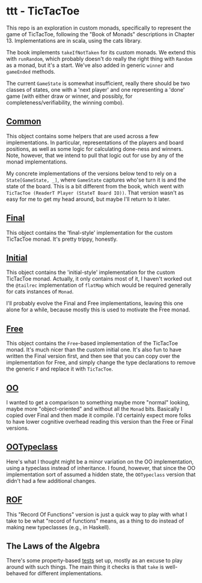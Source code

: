 # ttt - TicTacToe

This repo is an exploration in custom monads, specifically to represent the game of TicTacToe,
following the "Book of Monads" descriptions in Chapter 13. Implementations are in scala, using
the cats library.

The book implements `takeIfNotTaken` for its custom monads. We extend this with `runRandom`,
which probably doesn't do really the right thing with `Random` as a monad, but it's a start.
We've also added in generic `winner` and `gameEnded` methods.

The current `GameState` is somewhat insufficient, really there should be two classes of states,
one with a 'next player' and one representing a 'done' game (with either draw or winner,
and possibly, for completeness/verifiability, the winning combo).

## [Common](src/main/scala/sumidiot/bom/ttt/Common.scala)

This object contains some helpers that are used across a few implementations. In particular,
representations of the players and board positions, as well as some logic for calculating
done-ness and winners. Note, however, that we intend to pull that logic out for use by any of
the monad implementations.

My concrete implementations of the versions below tend to rely on a `State[GameState, _]`,
where `GameState` captures who'se turn it is and the state of the board. This is a bit different
from the book, which went with `TicTacToe (ReaderT Player (StateT Board IO))`. That version wasn't
as easy for me to get my head around, but maybe I'll return to it later.

## [Final](src/main/scala/sumidiot/bom/ttt/Final.scala)

This object contains the 'final-style' implementation for the custom TicTacToe monad. It's pretty
trippy, honestly.

## [Initial](src/main/scala/sumidiot/bom/ttt/Initial.scala)

This object contains the 'initial-style' implementation for the custom TicTacToe monad. Actually,
it only contains most of it, I haven't worked out the `@tailrec` implementation of `flatMap` which
would be required generally for cats instances of `Monad`.

I'll probably evolve the Final and Free implementations, leaving this one alone for a while,
because mostly this is used to motivate the Free monad.

## [Free](src/main/scala/sumidiot/bom/ttt/TTTFree.scala)

This object contains the `Free`-based implementation of the TicTacToe monad. It's much nicer than
the custom initial one. It's also fun to have written the Final version first, and then see that
you can copy over the implementation for Free, and simply change the type declarations to remove
the generic `F` and replace it with `TicTacToe`.

## [OO](src/main/scala/sumidiot/bom/ttt/OO.scala)

I wanted to get a comparison to something maybe more "normal" looking, maybe more "object-oriented"
and without all the `Monad` bits. Basically I copied over Final and then made it compile.
I'd certainly expect more folks to have lower cognitive overhead reading this version than the Free
or Final versions.

## [OOTypeclass](src/main/scala/sumidiot/bom/ttt/OOTypeclass.scala)

Here's what I thought might be a minor variation on the OO implementation, using a typeclass
instead of inheritance. I found, however, that since the OO implementation sort of assumed a hidden
state, the `OOTypeclass` version that didn't had a few additional changes.

## [ROF](src/main/scala/sumidiot/bom/ttt/ROF.scala)

This "Record Of Functions" version is just a quick way to play with what I take to be what
"record of functions" means, as a thing to do instead of making new typeclasses (e.g., in Haskell).

## The Laws of the Algebra

There's some property-based [tests](src/test/scala/sumidiot/bom/ttt/) set up, mostly as an excuse
to play around with such things. The main thing it checks is that `take` is well-behaved for
different implementations.
